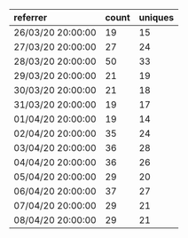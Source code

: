| referrer          | count | uniques |
| :---------------- | :---- | :------ |
| 26/03/20 20:00:00 | 19    | 15      |
| 27/03/20 20:00:00 | 27    | 24      |
| 28/03/20 20:00:00 | 50    | 33      |
| 29/03/20 20:00:00 | 21    | 19      |
| 30/03/20 20:00:00 | 21    | 18      |
| 31/03/20 20:00:00 | 19    | 17      |
| 01/04/20 20:00:00 | 19    | 14      |
| 02/04/20 20:00:00 | 35    | 24      |
| 03/04/20 20:00:00 | 36    | 28      |
| 04/04/20 20:00:00 | 36    | 26      |
| 05/04/20 20:00:00 | 29    | 20      |
| 06/04/20 20:00:00 | 37    | 27      |
| 07/04/20 20:00:00 | 29    | 21      |
| 08/04/20 20:00:00 | 29    | 21      |